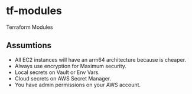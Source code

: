 # tf-modules

Terraform Modules

## Assumtions
- All EC2 instances will have an arm64 architecture because is cheaper.
- Always use encryption for Maximum security.
- Local secrets on Vault or Env Vars.
- Cloud secrets on AWS Secret Manager.
- You have admin permissions on your AWS account.


